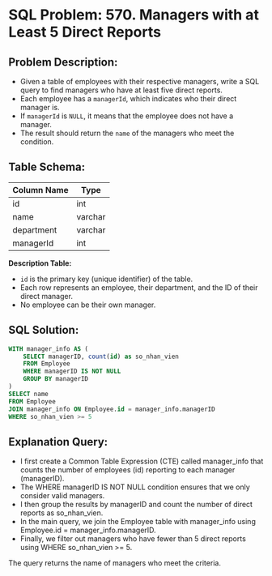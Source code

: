 # SQL Problem: 570. Managers with at Least 5 Direct Reports

## Problem Description:
- Given a table of employees with their respective managers, write a SQL query to find managers who have at least five direct reports.
- Each employee has a `managerId`, which indicates who their direct manager is.
- If `managerId` is `NULL`, it means that the employee does not have a manager.
- The result should return the `name` of the managers who meet the condition.

## Table Schema:

| Column Name | Type    |
|-------------|---------|
| id          | int     |
| name        | varchar |
| department  | varchar |
| managerId   | int     |

**Description Table:**
- `id` is the primary key (unique identifier) of the table.
- Each row represents an employee, their department, and the ID of their direct manager.
- No employee can be their own manager.

## SQL Solution:
```sql
WITH manager_info AS (
    SELECT managerID, count(id) as so_nhan_vien
    FROM Employee
    WHERE managerID IS NOT NULL
    GROUP BY managerID
)
SELECT name 
FROM Employee
JOIN manager_info ON Employee.id = manager_info.managerID
WHERE so_nhan_vien >= 5
```

## Explanation Query:
- I first create a Common Table Expression (CTE) called manager_info that counts the number of employees (id) reporting to each manager (managerID).
- The WHERE managerID IS NOT NULL condition ensures that we only consider valid managers.
- I then group the results by managerID and count the number of direct reports as so_nhan_vien.
- In the main query, we join the Employee table with manager_info using Employee.id = manager_info.managerID.
- Finally, we filter out managers who have fewer than 5 direct reports using WHERE so_nhan_vien >= 5.

The query returns the name of managers who meet the criteria.
